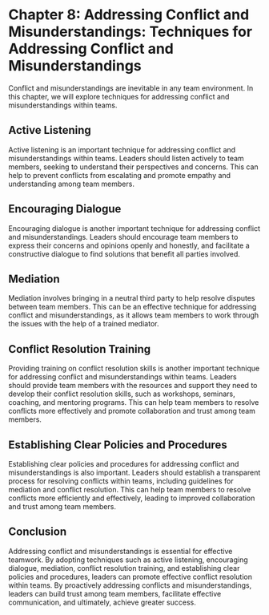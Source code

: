 Chapter 8: Addressing Conflict and Misunderstandings: Techniques for Addressing Conflict and Misunderstandings
==============================================================================================================

Conflict and misunderstandings are inevitable in any team environment. In this chapter, we will explore techniques for addressing conflict and misunderstandings within teams.

Active Listening
----------------

Active listening is an important technique for addressing conflict and misunderstandings within teams. Leaders should listen actively to team members, seeking to understand their perspectives and concerns. This can help to prevent conflicts from escalating and promote empathy and understanding among team members.

Encouraging Dialogue
--------------------

Encouraging dialogue is another important technique for addressing conflict and misunderstandings. Leaders should encourage team members to express their concerns and opinions openly and honestly, and facilitate a constructive dialogue to find solutions that benefit all parties involved.

Mediation
---------

Mediation involves bringing in a neutral third party to help resolve disputes between team members. This can be an effective technique for addressing conflict and misunderstandings, as it allows team members to work through the issues with the help of a trained mediator.

Conflict Resolution Training
----------------------------

Providing training on conflict resolution skills is another important technique for addressing conflict and misunderstandings within teams. Leaders should provide team members with the resources and support they need to develop their conflict resolution skills, such as workshops, seminars, coaching, and mentoring programs. This can help team members to resolve conflicts more effectively and promote collaboration and trust among team members.

Establishing Clear Policies and Procedures
------------------------------------------

Establishing clear policies and procedures for addressing conflict and misunderstandings is also important. Leaders should establish a transparent process for resolving conflicts within teams, including guidelines for mediation and conflict resolution. This can help team members to resolve conflicts more efficiently and effectively, leading to improved collaboration and trust among team members.

Conclusion
----------

Addressing conflict and misunderstandings is essential for effective teamwork. By adopting techniques such as active listening, encouraging dialogue, mediation, conflict resolution training, and establishing clear policies and procedures, leaders can promote effective conflict resolution within teams. By proactively addressing conflicts and misunderstandings, leaders can build trust among team members, facilitate effective communication, and ultimately, achieve greater success.
